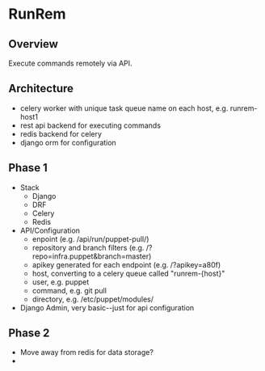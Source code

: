 # RunRem

## Overview

Execute commands remotely via API.

## Architecture

 * celery worker with unique task queue name on each host, e.g. runrem-host1
 * rest api backend for executing commands
 * redis backend for celery
 * django orm for configuration
 
## Phase 1

 * Stack
   * Django
   * DRF 
   * Celery 
   * Redis
 * API/Configuration
   * enpoint (e.g. /api/run/puppet-pull/)
   * repository and branch filters (e.g. /?repo=infra.puppet&branch=master)
   * apikey generated for each endpoint (e.g. /?apikey=a80f)
   * host, converting to a celery queue called "runrem-{host}"
   * user, e.g. puppet
   * command, e.g. git pull
   * directory, e.g. /etc/puppet/modules/
 * Django Admin, very basic--just for api configuration

## Phase 2

 * Move away from redis for data storage?
 * 
 
